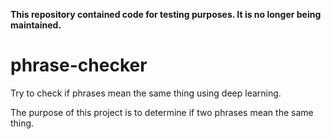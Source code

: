 **This repository contained code for testing purposes. It is no longer being maintained.**

# phrase-checker

Try to check if phrases mean the same thing using deep learning.

The purpose of this project is to determine if two phrases mean the same thing.
